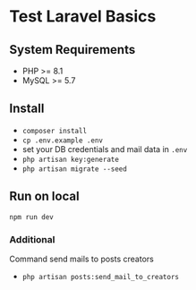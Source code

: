 # Test Laravel Basics

## System Requirements
- PHP >= 8.1
- MySQL >= 5.7

## Install
- `composer install`
- `cp .env.example .env`
- set your DB credentials and mail data in `.env`
- `php artisan key:generate`
- `php artisan migrate --seed`

## Run on local
`npm run dev`

### Additional
Command send mails to posts creators
- `php artisan posts:send_mail_to_creators`
